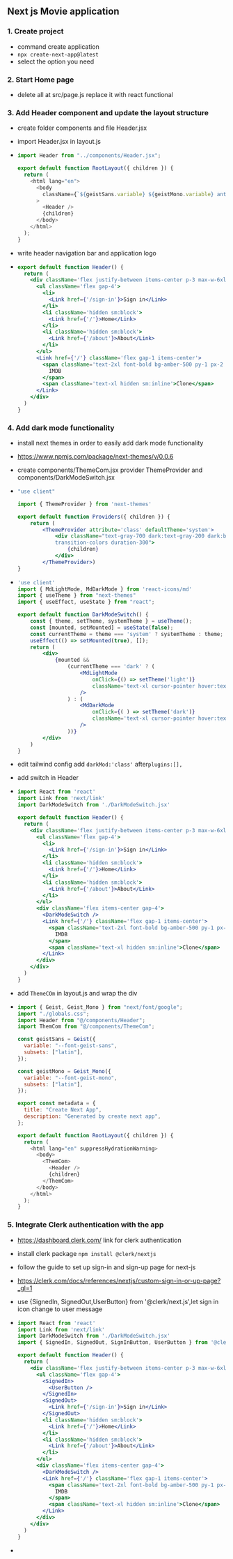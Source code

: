 ## Next js Movie application



### 1. Create project 

- command create application 
- `npx create-next-app@latest`
- select the option you need



### 2. Start Home page 

- delete all at src/page.js replace it with react functional 



### 3. Add Header component and update the layout structure

- create folder components and file Header.jsx

- import Header.jsx in layout.js

- ```js
  import Header from "../components/Header.jsx";
  
  export default function RootLayout({ children }) {
    return (
      <html lang="en">
        <body
          className={`${geistSans.variable} ${geistMono.variable} antialiased`}
        >
          <Header />
          {children}
        </body>
      </html>
    );
  }
  ```

- write header navigation bar and application logo

- ```jsx
  export default function Header() {
    return (
      <div className='flex justify-between items-center p-3 max-w-6xl mx-auto'>
        <ul className='flex gap-4'>
          <li>
            <Link href={'/sign-in'}>Sign in</Link>
          </li>
          <li className='hidden sm:block'>
            <Link href={'/'}>Home</Link>
          </li>
          <li className='hidden sm:block'>
            <Link href={'/about'}>About</Link>
          </li>
        </ul>
        <Link href={'/'} className='flex gap-1 items-center'>
          <span className='text-2xl font-bold bg-amber-500 py-1 px-2 rounded-lg'>
            IMDB
          </span>
          <span className='text-xl hidden sm:inline'>Clone</span>
        </Link>
      </div>
    )
  }
  ```



### 4. Add dark mode functionality

- install next themes in order to easily add dark mode functionality

- https://www.npmjs.com/package/next-themes/v/0.0.6

- create components/ThemeCom.jsx  provider ThemeProvider and components/DarkModeSwitch.jsx

- ```jsx
  "use client"
  
  import { ThemeProvider } from 'next-themes'
  
  export default function Providers({ children }) {
      return (
          <ThemeProvider attribute='class' defaultTheme='system'>
              <div className="text-gray-700 dark:text-gray-200 dark:bg-gray-700 min-h-screen select-none
              transition-colors duration-300">
                  {children}
              </div>
          </ThemeProvider>)
  }
  ```

- ```jsx
  'use client'
  import { MdLightMode, MdDarkMode } from 'react-icons/md'
  import { useTheme } from "next-themes"
  import { useEffect, useState } from "react";
  
  export default function DarkModeSwitch() {
      const { theme, setTheme, systemTheme } = useTheme();
      const [mounted, setMounted] = useState(false);
      const currentTheme = theme === 'system' ? systemTheme : theme;
      useEffect(() => setMounted(true), []);
      return (
          <div>
              {mounted &&
                  (currentTheme === 'dark' ? (
                      <MdLightMode
                          onClick={() => setTheme('light')}
                          className='text-xl cursor-pointer hover:text-amber-500'
                      />
                  ) : (
                      <MdDarkMode
                          onClick={( ) => setTheme('dark')}
                          className='text-xl cursor-pointer hover:text-amber-500'
                      />
                  ))}
          </div>
      )
  }
  ```

- edit tailwind config add `darkMod:'class'` after`plugins:[],`

- add switch in Header 

- ```jsx
  import React from 'react'
  import Link from 'next/link'
  import DarkModeSwitch from './DarkModeSwitch.jsx'
  
  export default function Header() {
    return (
      <div className='flex justify-between items-center p-3 max-w-6xl mx-auto'>
        <ul className='flex gap-4'>
          <li>
            <Link href={'/sign-in'}>Sign in</Link>
          </li>
          <li className='hidden sm:block'>
            <Link href={'/'}>Home</Link>
          </li>
          <li className='hidden sm:block'>
            <Link href={'/about'}>About</Link>
          </li>
        </ul>
        <div className='flex items-center gap-4'>
          <DarkModeSwitch />
          <Link href={'/'} className='flex gap-1 items-center'>
            <span className='text-2xl font-bold bg-amber-500 py-1 px-2 rounded-lg'>
              IMDB
            </span>
            <span className='text-xl hidden sm:inline'>Clone</span>
          </Link>
        </div>
      </div>
    )
  }
  ```

- add `ThemeCOm` in layout.js and wrap the div

- ```js
  import { Geist, Geist_Mono } from "next/font/google";
  import "./globals.css";
  import Header from "@/components/Header";
  import ThemCom from "@/components/ThemeCom";
  
  const geistSans = Geist({
    variable: "--font-geist-sans",
    subsets: ["latin"],
  });
  
  const geistMono = Geist_Mono({
    variable: "--font-geist-mono",
    subsets: ["latin"],
  });
  
  export const metadata = {
    title: "Create Next App",
    description: "Generated by create next app",
  };
  
  export default function RootLayout({ children }) {
    return (
      <html lang="en" suppressHydrationWarning>
        <body>
          <ThemCom>
            <Header />
            {children}
          </ThemCom>
        </body>
      </html>
    );
  }
  ```



### 5. Integrate Clerk authentication with the app

- https://dashboard.clerk.com/  link for clerk authentication 
- install clerk package  `npm install @clerk/nextjs`
- follow the guide to set up sign-in and sign-up page for next-js 
- https://clerk.com/docs/references/nextjs/custom-sign-in-or-up-page?_gl=1

- use {SignedIn, SignedOut,UserButton} from '@clerk/next.js',let sign in icon change to user message

- ```jsx
  import React from 'react'
  import Link from 'next/link'
  import DarkModeSwitch from './DarkModeSwitch.jsx'
  import { SignedIn, SignedOut, SignInButton, UserButton } from '@clerk/nextjs'
  
  export default function Header() {
    return (
      <div className='flex justify-between items-center p-3 max-w-6xl mx-auto'>
        <ul className='flex gap-4'>
          <SignedIn>
            <UserButton />
          </SignedIn>
          <SignedOut>
            <Link href={'/sign-in'}>Sign in</Link>
          </SignedOut>
          <li className='hidden sm:block'>
            <Link href={'/'}>Home</Link>
          </li>
          <li className='hidden sm:block'>
            <Link href={'/about'}>About</Link>
          </li>
        </ul>
        <div className='flex items-center gap-4'>
          <DarkModeSwitch />
          <Link href={'/'} className='flex gap-1 items-center'>
            <span className='text-2xl font-bold bg-amber-500 py-1 px-2 rounded-lg'>
              IMDB
            </span>
            <span className='text-xl hidden sm:inline'>Clone</span>
          </Link>
        </div>
      </div>
    )
  }
  ```

- 


